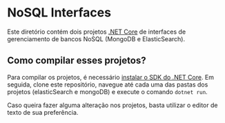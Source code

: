 # NoSQL Interfaces

Este diretório contém dois projetos [.NET Core](https://dotnet.microsoft.com/) de interfaces de gerenciamento de bancos NoSQL (MongoDB e ElasticSearch).

## Como compilar esses projetos?

Para compilar os projetos, é necessário [instalar o SDK do .NET Core](https://dotnet.microsoft.com/download). Em seguida, clone este repositório, navegue até cada uma das pastas dos projetos (elasticSearch e mongoDB) e execute o comando `dotnet run`.

Caso queira fazer alguma alteração nos projetos, basta utilizar o editor de texto de sua preferência.
